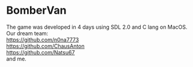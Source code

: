 # BomberVan
The game was developed in 4 days using SDL 2.0 and C lang on MacOS.\
Our dream team:\
https://github.com/n0na7773 \
https://github.com/ChausAnton \
https://github.com/Natsu67 \
and me.
